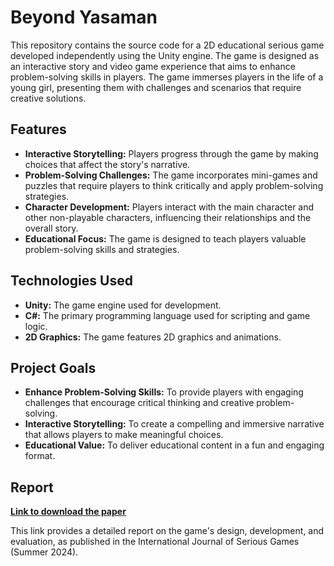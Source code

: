 # Beyond Yasaman

This repository contains the source code for a 2D educational serious game developed independently using the Unity engine. The game is designed as an interactive story and video game experience that aims to enhance problem-solving skills in players. The game immerses players in the life of a young girl, presenting them with challenges and scenarios that require creative solutions.

## Features

* **Interactive Storytelling:** Players progress through the game by making choices that affect the story's narrative.
* **Problem-Solving Challenges:** The game incorporates mini-games and puzzles that require players to think critically and apply problem-solving strategies.
* **Character Development:** Players interact with the main character and other non-playable characters, influencing their relationships and the overall story.
* **Educational Focus:** The game is designed to teach players valuable problem-solving skills and strategies.

## Technologies Used

* **Unity:** The game engine used for development.
* **C#:** The primary programming language used for scripting and game logic.
* **2D Graphics:** The game features 2D graphics and animations.

## Project Goals

* **Enhance Problem-Solving Skills:** To provide players with engaging challenges that encourage critical thinking and creative problem-solving.
* **Interactive Storytelling:** To create a compelling and immersive narrative that allows players to make meaningful choices.
* **Educational Value:** To deliver educational content in a fun and engaging format.

## Report

**[Link to download the paper](https://github.com/3RFUNn/Beyond-Yasaman/blob/main/CEXR-D-24-00123.pdf)** 

This link provides a detailed report on the game's design, development, and evaluation, as published in the International Journal of Serious Games (Summer 2024).
 
